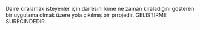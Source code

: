 Daire kiralamak isteyenler için dairesini kime ne zaman kiraladığını gösteren bir uygulama olmak üzere yola çıkılmış bir prrojedir. GELISTIRME SURECINDEDIR..
